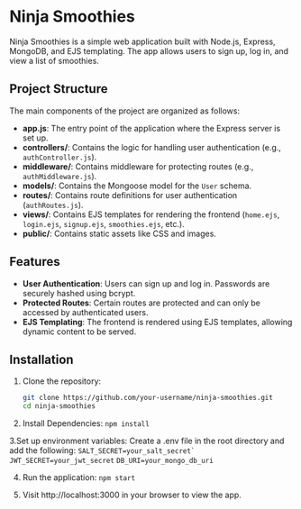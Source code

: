 # Ninja Smoothies

Ninja Smoothies is a simple web application built with Node.js, Express, MongoDB, and EJS templating. The app allows users to sign up, log in, and view a list of smoothies.

## Project Structure

The main components of the project are organized as follows:

- **app.js**: The entry point of the application where the Express server is set up.
- **controllers/**: Contains the logic for handling user authentication (e.g., `authController.js`).
- **middleware/**: Contains middleware for protecting routes (e.g., `authMiddleware.js`).
- **models/**: Contains the Mongoose model for the `User` schema.
- **routes/**: Contains route definitions for user authentication (`authRoutes.js`).
- **views/**: Contains EJS templates for rendering the frontend (`home.ejs`, `login.ejs`, `signup.ejs`, `smoothies.ejs`, etc.).
- **public/**: Contains static assets like CSS and images.

## Features

- **User Authentication**: Users can sign up and log in. Passwords are securely hashed using bcrypt.
- **Protected Routes**: Certain routes are protected and can only be accessed by authenticated users.
- **EJS Templating**: The frontend is rendered using EJS templates, allowing dynamic content to be served.

## Installation

1. Clone the repository:

   ```bash
   git clone https://github.com/your-username/ninja-smoothies.git
   cd ninja-smoothies


2. Install Dependencies:
   ```npm install```

3.Set up environment variables:
Create a .env file in the root directory and add the following:
```SALT_SECRET=your_salt_secret`
   JWT_SECRET=your_jwt_secret```
```DB_URI=your_mongo_db_uri```

4. Run the application:
   ```npm start```

5. Visit http://localhost:3000 in your browser to view the app.



